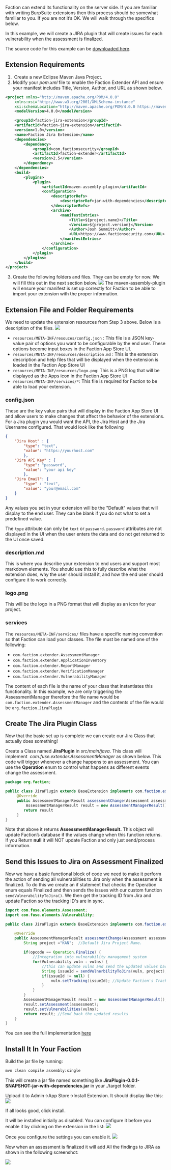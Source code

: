 Faction can extend its functionality on the server side. If you are familiar with writing BurpSuite extensions then this process should be somewhat familiar to you. If you are not it’s OK. We will walk through the specifics below.

In this example, we will create a JIRA plugin that will create issues for each vulnerability when the assessment is finalized.

The source code for this example can be [downloaded here](https://github.com/factionsecurity/Faction-Jira-Extension).

## Extension Requirements
1.  Create a new Eclipse Maven Java Project.
2. Modify your _pom.xml_ file to enable the Faction Extender API and ensure your manifest includes Title, Version, Author, and URL as shown below. 
```xml
<project xmlns="http://maven.apache.org/POM/4.0.0"
	xmlns:xsi="http://www.w3.org/2001/XMLSchema-instance"
	xsi:schemaLocation="http://maven.apache.org/POM/4.0.0 https://maven.apache.org/xsd/maven-4.0.0.xsd">
	<modelVersion>4.0.0</modelVersion>

	<groupId>faction-jira-extension</groupId>
	<artifactId>faction-jira-extension</artifactId>
	<version>1.0</version>
	<name>Faction Jira Extension</name>
	<dependencies>
		<dependency>
			<groupId>com.factionsecurity</groupId>
			<artifactId>faction-extender</artifactId>
			<version>2.5</version>
		</dependency>
	</dependencies>
	<build>
		<plugins>
			<plugin>
				<artifactId>maven-assembly-plugin</artifactId>
				<configuration>
					<descriptorRefs>
						<descriptorRef>jar-with-dependencies</descriptorRef>
					</descriptorRefs>
					<archive>
						<manifestEntries>
							<Title>${project.name}</Title>
							<Version>${project.version}</Version>
							<Author>Josh Summitt</Author>
							<URL>https://www.factionsecurity.com</URL>
						</manifestEntries>
					</archive>
				</configuration>
			</plugin>
		</plugins>
	</build>
</project>
```
3. Create the following folders and files. They can be empty for now. We will fill this out in the next section below. 
   ![](files/Pasted%20image%2020240302175138.png)
The maven-assembly-plugin will ensure your manifest is set up correctly for Faction to be able to import your extension with the proper information.

## Extension File and Folder Requirements 
We need to update the extension resources from Step 3 above. Below is a description of the files.
![](files/Pasted%20image%2020240302181320.png)

- `resources/META-INF/resouces/config.json` : This file is a JSON key-value pair of options you want to be configurable by the end user. These options become input boxes in the Faction App Store UI. 
- `resources/META-INF/resources/description.md` : This is the extension description and help files that will be displayed when the extension is loaded in the Faction App Store UI
- `resources/META-INF/resources/logo.png`: This is a PNG log that will be displayed as the Apps icon in the Faction App Store UI
- `resources/META-INF/services/*`: This file is required for Faction to be able to load your extension. 

### config.json
These are the key value pairs that will display in the Faction App Store UI and allow users to make changes that affect the behavior of the extensions. For a Jira plugin you would want the API, the Jira Host and the Jira Username configured. That would look like the following
```json
{
	"Jira Host" : {
		"type": "text",
		"value": "https://yourhost.com"
		},
	"Jira API Key" : {
		"type": "password",
		"value": "your api key"
		},
	"Jira Email": {
		"type" : "text",
		"value": "your@email.com"
	}
}
```

Any values you set in your extension will be the "Default" values that will display to the end user. They can be blank if you do not what to set a predefined value. 

The `type` attribute can only be `text` or `password`. `password` attributes  are not displayed in the UI when the user enters the data and do not get returned to the UI once saved. 

### description.md
This is where you describe your extension to end users and support most markdown elements. You should use this to fully describe what the extension does, why the user should install it,  and how the end user should configure it to work correctly. 

### logo.png 
This will be the logo in a PNG format that will display as an icon for your project. 

### services
The `resources/META-INF/services/` files have a specific naming convention so that Faction can load your classes. The file must be named one of the following:

- `com.faction.extender.AssessmentManager`
- `com.faction.extender.ApplicationInventory`
- `com.faction.extender.ReportManager`
- `com.faction.extender.VerificationManager`
- `com.faction.extender.VulnerabilityManager`

The content of each file is the name of your class that instantiates this functionality. In this example, we are only triggering the AssessmentManager therefore the file name would be `com.faction.extender.AssessmentManager` and the contents of the file would be `org.faction.JiraPlugin`

## Create The Jira Plugin Class
Now that the basic set up is complete we can create our Jira Class that actually does something! 

Create a Class named **JiraPlugin** in _src/main/java_. This class will implement  _com.fuse.extender.AssessmentManager_ as shown below. This code will trigger whenever a change happens to an assessment. You can use the **Operation** enum to control what happens as different events change the assessment.

```java
package org.faction;

public class JiraPlugin extends BaseExtension implements com.faction.extender.AssessmentManager{
     @Override
     public AssessmentManagerResult assessmentChange(Assessment assessment, List<Vulnerability> vulnerabilities, Operation arg2) {
	     AssessmentManagerResult result = new AssessmentManagerResult();
        return result
     }
}
```

Note that above it returns **AssessmentManagerResult.** This object will update Faction’s database if the values change when this function returns. If you Return **null** it will NOT update Faction and only just send/process information.

## Send this Issues to Jira on Assessment Finalized
Now we have a basic functional block of code we need to make it perform the action of sending all vulnerabilities to Jira only when the assessment is finalized. To do this we create an if statement that checks the Operation enum equals Finalized and then sends the issues with our custom function `sendVulnerabilityToJira()`. We then get the tracking ID from Jira and update Faction so the tracking ID's are in sync. 

```java
import com.fuse.elements.Assessment;
import com.fuse.elements.Vulnerability;

public class JiraPlugin extends BaseExtension implements com.faction.extender.AssessmentManager{

	@Override
	public AssessmentManagerResult assessmentChange(Assessment assessment, List<Vulnerability> vulns, Operation opcode) {
		String project ="KAN";  //Default Jira Project Name.
		
		if(opcode == Operation.Finalize) {
			//Integration into vulnerability management system
			for(Vulnerability vuln : vulns) {
				//this can update vulns and send the updated values back into Faction
				String issueId = sendVulnerbilityToJira(vuln, project);
				if(issueId != null) {
					vuln.setTracking(issueId); //Update Faction's Tracking ID
				}
			}
		}
		AssessmentManagerResult result = new AssessmentManagerResult();
		result.setAssessment(assessment);
		result.setVulnerabilities(vulns);
		return result; //Send back the updated results
	}
}


```

You can see the full implementation [here](https://github.com/factionsecurity/Faction-Jira-Extension/blob/main/src/main/java/org/faction/JiraPlugin.java)

## Install It In Your Faction

Build the jar file by running:
```bash
mvn clean compile assembly:single
```

This will create a jar file named something like **JiraPlugin-0.0.1-SNAPSHOT-jar-with-dependencies.jar** in your ./target folder. 

Upload it to Admin->App Store->Install Extension. It should display like this:
![](files/Pasted%20image%2020240302182549.png)

If all looks good, click install. 

It will be installed initially as disabled. You can configure it before you enable it by clicking on the extension in the list:
![](files/Pasted%20image%2020240302182726.png)

Once you configure the settings you can enable it.
![](files/Pasted%20image%2020240302182802.png)

Now when an assessment is finalized it will add All the findings to JIRA as shown in the following screenshot:

![](files/Pasted%20image%2020231218085522.png)